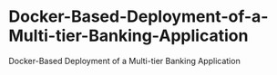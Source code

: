# Docker-Based-Deployment-of-a-Multi-tier-Banking-Application
Docker-Based Deployment of a Multi-tier Banking Application
